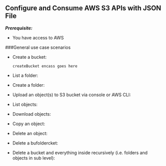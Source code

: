 ## Configure and Consume AWS S3 APIs with JSON File

**_Prerequisite:_**
- You have access to AWS

###General use case scenarios
- Create a bucket:
    
    ```
    createBucket encass goes here
    ```
  
- List a folder:


- Create a folder:
    

- Upload an object(s) to S3 bucket via console or AWS CLI:


- List objects:

- Download objects:

- Copy an object:

- Delete an object:

- Delete a bufoldercket:

- Delete a bucket and everything inside recursively (i.e. folders and objects in sub level):